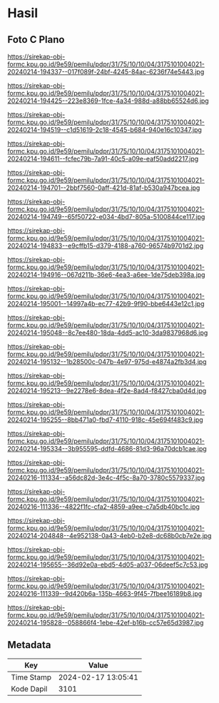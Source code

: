 # Hasil

## Foto C Plano

https://sirekap-obj-formc.kpu.go.id/9e59/pemilu/pdpr/31/75/10/10/04/3175101004021-20240214-194337--017f089f-24bf-4245-84ac-6236f74e5443.jpg

https://sirekap-obj-formc.kpu.go.id/9e59/pemilu/pdpr/31/75/10/10/04/3175101004021-20240214-194425--223e8369-1fce-4a34-988d-a88bb65524d6.jpg

https://sirekap-obj-formc.kpu.go.id/9e59/pemilu/pdpr/31/75/10/10/04/3175101004021-20240214-194519--c1d51619-2c18-4545-b684-940e16c10347.jpg

https://sirekap-obj-formc.kpu.go.id/9e59/pemilu/pdpr/31/75/10/10/04/3175101004021-20240214-194611--fcfec79b-7a91-40c5-a09e-eaf50add2217.jpg

https://sirekap-obj-formc.kpu.go.id/9e59/pemilu/pdpr/31/75/10/10/04/3175101004021-20240214-194701--2bbf7560-0aff-421d-81af-b530a947bcea.jpg

https://sirekap-obj-formc.kpu.go.id/9e59/pemilu/pdpr/31/75/10/10/04/3175101004021-20240214-194749--65f50722-e034-4bd7-805a-5100844ce117.jpg

https://sirekap-obj-formc.kpu.go.id/9e59/pemilu/pdpr/31/75/10/10/04/3175101004021-20240214-194833--e9cffb15-d379-4188-a760-96574b9701d2.jpg

https://sirekap-obj-formc.kpu.go.id/9e59/pemilu/pdpr/31/75/10/10/04/3175101004021-20240214-194916--067d211b-36e6-4ea3-a6ee-1de75deb398a.jpg

https://sirekap-obj-formc.kpu.go.id/9e59/pemilu/pdpr/31/75/10/10/04/3175101004021-20240214-195001--14997a4b-ec77-42b9-9f90-bbe6443e12c1.jpg

https://sirekap-obj-formc.kpu.go.id/9e59/pemilu/pdpr/31/75/10/10/04/3175101004021-20240214-195048--8c7ee480-18da-4dd5-ac10-3da9837968d6.jpg

https://sirekap-obj-formc.kpu.go.id/9e59/pemilu/pdpr/31/75/10/10/04/3175101004021-20240214-195132--1b28500c-047b-4e97-975d-e4874a2fb3d4.jpg

https://sirekap-obj-formc.kpu.go.id/9e59/pemilu/pdpr/31/75/10/10/04/3175101004021-20240214-195213--9e2278e6-8dea-4f2e-8ad4-f8427cba0d4d.jpg

https://sirekap-obj-formc.kpu.go.id/9e59/pemilu/pdpr/31/75/10/10/04/3175101004021-20240214-195255--8bb471a0-fbd7-4110-918c-45e694f483c9.jpg

https://sirekap-obj-formc.kpu.go.id/9e59/pemilu/pdpr/31/75/10/10/04/3175101004021-20240214-195334--3b955595-ddfd-4686-81d3-96a70dcb1cae.jpg

https://sirekap-obj-formc.kpu.go.id/9e59/pemilu/pdpr/31/75/10/10/04/3175101004021-20240216-111334--a56dc82d-3e4c-4f5c-8a70-3780c5579337.jpg

https://sirekap-obj-formc.kpu.go.id/9e59/pemilu/pdpr/31/75/10/10/04/3175101004021-20240216-111336--4822f1fc-cfa2-4859-a9ee-c7a5db40bc1c.jpg

https://sirekap-obj-formc.kpu.go.id/9e59/pemilu/pdpr/31/75/10/10/04/3175101004021-20240214-204848--4e952138-0a43-4eb0-b2e8-dc68b0cb7e2e.jpg

https://sirekap-obj-formc.kpu.go.id/9e59/pemilu/pdpr/31/75/10/10/04/3175101004021-20240214-195655--36d92e0a-ebd5-4d05-a037-06deef5c7c53.jpg

https://sirekap-obj-formc.kpu.go.id/9e59/pemilu/pdpr/31/75/10/10/04/3175101004021-20240216-111339--9d420b6a-135b-4663-9f45-7fbee16189b8.jpg

https://sirekap-obj-formc.kpu.go.id/9e59/pemilu/pdpr/31/75/10/10/04/3175101004021-20240214-195828--058866f4-1ebe-42ef-b16b-cc57e65d3987.jpg


## Metadata

| Key        | Value               |
| ---------- | ------------------- |
| Time Stamp | 2024-02-17 13:05:41 |
| Kode Dapil | 3101                |



